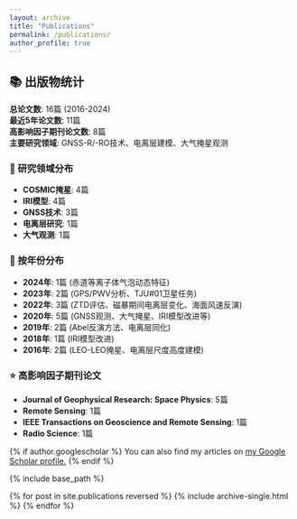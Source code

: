 ```yaml
---
layout: archive
title: "Publications"
permalink: /publications/
author_profile: true
---
```


## 📚 出版物统计

**总论文数**: 16篇 (2016-2024)  
**最近5年论文数**: 11篇  
**高影响因子期刊论文数**: 8篇  
**主要研究领域**: GNSS-R/-RO技术、电离层建模、大气掩星观测

### 🔬 研究领域分布
- **COSMIC掩星**: 4篇
- **IRI模型**: 4篇  
- **GNSS技术**: 3篇
- **电离层研究**: 1篇
- **大气观测**: 1篇

### 📅 按年份分布
- **2024年**: 1篇 (赤道等离子体气泡动态特征)
- **2023年**: 2篇 (GPS/PWV分析、TJU#01卫星任务)
- **2022年**: 3篇 (ZTD评估、磁暴期间电离层变化、海面风速反演)
- **2020年**: 5篇 (GNSS观测、大气掩星、IRI模型改进等)
- **2019年**: 2篇 (Abel反演方法、电离层同化)
- **2018年**: 1篇 (IRI模型改进)
- **2016年**: 2篇 (LEO-LEO掩星、电离层尺度高度建模)

### ⭐ 高影响因子期刊论文
- **Journal of Geophysical Research: Space Physics**: 5篇
- **Remote Sensing**: 1篇
- **IEEE Transactions on Geoscience and Remote Sensing**: 1篇
- **Radio Science**: 1篇

{% if author.googlescholar %}
  You can also find my articles on <u><a href="{{author.googlescholar}}">my Google Scholar profile</a>.</u>
{% endif %}

{% include base_path %}

{% for post in site.publications reversed %}
  {% include archive-single.html %}
{% endfor %}
